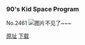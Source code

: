 ### 90's Kid Space Program
No.2461
![图片不见了~~~](https://imgs.xkcd.com/comics/90s_kid_space_program.png)

[原址](https://xkcd.com//2461) [下载](https://imgs.xkcd.com/comics/90s_kid_space_program.png)

